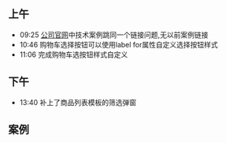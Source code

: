 ## 上午
* 09:25 [公司官网](http://www.kunding.net)中技术案例跳同一个链接问题,无以前案例链接
* 10:46 购物车选择按钮可以使用label for属性自定义选择按钮样式
* 11:06 完成购物车选按钮样式自定义

## 下午
* 13:40 补上了商品列表模板的筛选弹窗
## 案例
